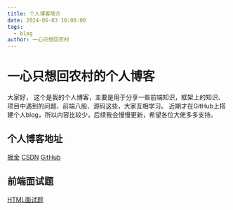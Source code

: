 ```yaml
---
title: 个人博客简介
date: 2024-06-03 10:00:00
tags:
  - blog
author: 一心只想回农村
---
```


# 一心只想回农村的个人博客
  大家好， 这个是我的个人博客，主要是用于分享一些前端知识，框架上的知识、项目中遇到的问题、前端八股、源码这些，大家互相学习。
  近期才在GitHub上搭建个人blog，所以内容比较少，后续我会慢慢更新，希望各位大佬多多支持。

## 个人博客地址
[掘金](https://juejin.cn/user/497418932333127)
[CSDN](https://blog.csdn.net/m0_61700044)
[GitHub](https://github.com/xiangyecunfu)

## 前端面试题
[HTML面试题](./audition/HTML.md)
